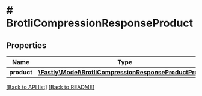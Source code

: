 # # BrotliCompressionResponseProduct

## Properties

Name | Type | Description | Notes
------------ | ------------- | ------------- | -------------
**product** | [**\Fastly\Model\BrotliCompressionResponseProductProduct**](BrotliCompressionResponseProductProduct.md) |  | [optional] 


[[Back to API list]](../../README.md#endpoints) [[Back to README]](../../README.md)
